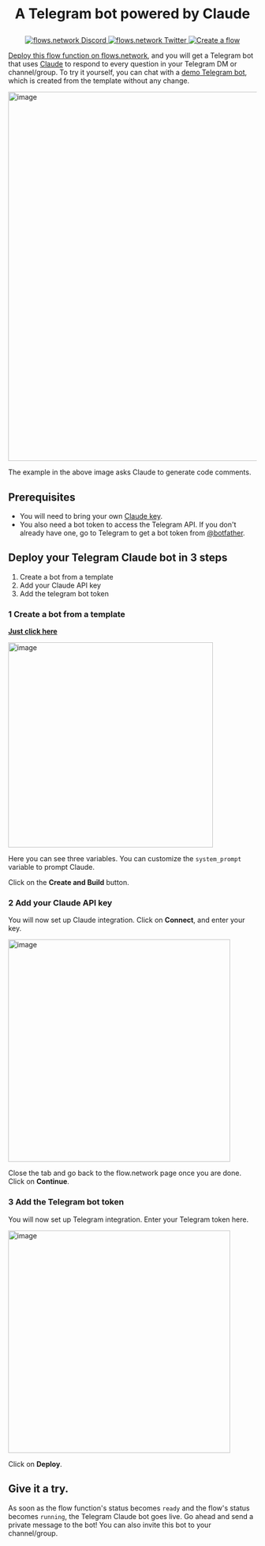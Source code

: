 # <p align="center">A Telegram bot powered by Claude</p>
<p align="center">
  <a href="https://discord.gg/ccZn9ZMfFf">
    <img src="https://img.shields.io/badge/chat-Discord-7289DA?logo=discord" alt="flows.network Discord">
  </a>
  <a href="https://twitter.com/flows_network">
    <img src="https://img.shields.io/badge/Twitter-1DA1F2?logo=twitter&amp;logoColor=white" alt="flows.network Twitter">
  </a>
   <a href="https://flows.network/flow/createByTemplate/telegram-claude">
    <img src="https://img.shields.io/website?up_message=deploy&url=https%3A%2F%2Fflows.network%2Fflow%2Fnew" alt="Create a flow">
  </a>
</p>

[Deploy this flow function on flows.network](https://flows.network/flow/createByTemplate/telegram-claude), and you will get a Telegram bot that uses [Claude](https://www.anthropic.com/index/introducing-claude) to respond to every question in your Telegram DM or channel/group.
To try it yourself, you can chat with a [demo Telegram bot](https://t.me/flows_claude_test_bot), which is created from the template without any change. 

<img width="747" alt="image" src="https://github.com/flows-network/telegram-claude/assets/45785633/5c24d37f-ef45-431b-bc9f-841a5d60925b">

The example in the above image asks Claude to generate code comments.

## Prerequisites

* You will need to bring your own [Claude key](https://www.anthropic.com/earlyaccess).
* You also need a bot token to access the Telegram API. If you don't already have one, go to Telegram to get a bot token from [@botfather](https://telegram.me/BotFather).

## Deploy your Telegram Claude bot in 3 steps

1. Create a bot from a template
2. Add your Claude API key
3. Add the telegram bot token

### 1 Create a bot from a template


[**Just click here**](https://flows.network/flow/createByTemplate/telegram-claude)

<img width="415" alt="image" src="https://github.com/flows-network/telegram-claude/assets/45785633/c91edcc2-207f-44d0-a545-9a61d0c6db2f">


Here you can see three variables. You can customize the `system_prompt` variable to prompt Claude. 

Click on the **Create and Build** button.

### 2 Add your Claude API key

You will now set up Claude integration. Click on **Connect**, and enter your key.

[<img width="450" alt="image" src="https://github.com/flows-network/telegram-claude/assets/45785633/c5b42af7-58c0-4454-a6e2-22ecdd9d9d3e">](https://github.com/flows-network/telegram-claude/assets/45785633/c5b42af7-58c0-4454-a6e2-22ecdd9d9d3e)


Close the tab and go back to the flow.network page once you are done. Click on **Continue**.

### 3 Add the Telegram bot token

You will now set up Telegram integration. Enter your Telegram token here.

[<img width="450" alt="image" src="https://github.com/flows-network/telegram-claude/assets/45785633/805f78b0-ca9b-476d-8ec2-1e5763c0edf5">](https://github.com/flows-network/telegram-claude/assets/45785633/805f78b0-ca9b-476d-8ec2-1e5763c0edf5)

Click on **Deploy**.

## Give it a try. 

As soon as the flow function's status becomes `ready` and the flow's status becomes `running`, the Telegram Claude bot goes live. Go ahead and send a private message to the bot! You can also invite this bot to your channel/group.

